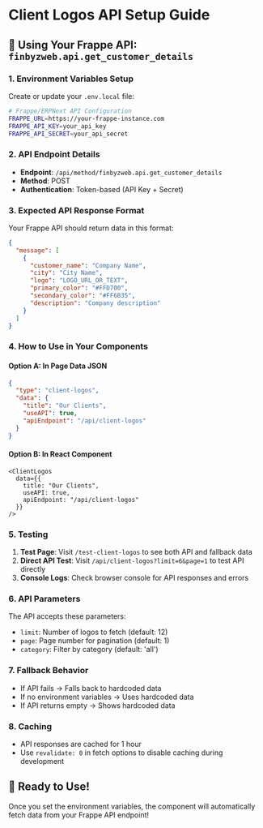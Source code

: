 # Client Logos API Setup Guide

## 🎯 Using Your Frappe API: `finbyzweb.api.get_customer_details`

### 1. Environment Variables Setup

Create or update your `.env.local` file:

```bash
# Frappe/ERPNext API Configuration
FRAPPE_URL=https://your-frappe-instance.com
FRAPPE_API_KEY=your_api_key
FRAPPE_API_SECRET=your_api_secret
```

### 2. API Endpoint Details

- **Endpoint**: `/api/method/finbyzweb.api.get_customer_details`
- **Method**: POST
- **Authentication**: Token-based (API Key + Secret)

### 3. Expected API Response Format

Your Frappe API should return data in this format:

```json
{
  "message": [
    {
      "customer_name": "Company Name",
      "city": "City Name",
      "logo": "LOGO_URL_OR_TEXT",
      "primary_color": "#FFD700",
      "secondary_color": "#FF6B35",
      "description": "Company description"
    }
  ]
}
```

### 4. How to Use in Your Components

#### Option A: In Page Data JSON
```json
{
  "type": "client-logos",
  "data": {
    "title": "Our Clients",
    "useAPI": true,
    "apiEndpoint": "/api/client-logos"
  }
}
```

#### Option B: In React Component
```tsx
<ClientLogos 
  data={{
    title: "Our Clients",
    useAPI: true,
    apiEndpoint: "/api/client-logos"
  }}
/>
```

### 5. Testing

1. **Test Page**: Visit `/test-client-logos` to see both API and fallback data
2. **Direct API Test**: Visit `/api/client-logos?limit=6&page=1` to test API directly
3. **Console Logs**: Check browser console for API responses and errors

### 6. API Parameters

The API accepts these parameters:
- `limit`: Number of logos to fetch (default: 12)
- `page`: Page number for pagination (default: 1)
- `category`: Filter by category (default: 'all')

### 7. Fallback Behavior

- If API fails → Falls back to hardcoded data
- If no environment variables → Uses hardcoded data
- If API returns empty → Shows hardcoded data

### 8. Caching

- API responses are cached for 1 hour
- Use `revalidate: 0` in fetch options to disable caching during development

## 🚀 Ready to Use!

Once you set the environment variables, the component will automatically fetch data from your Frappe API endpoint!
